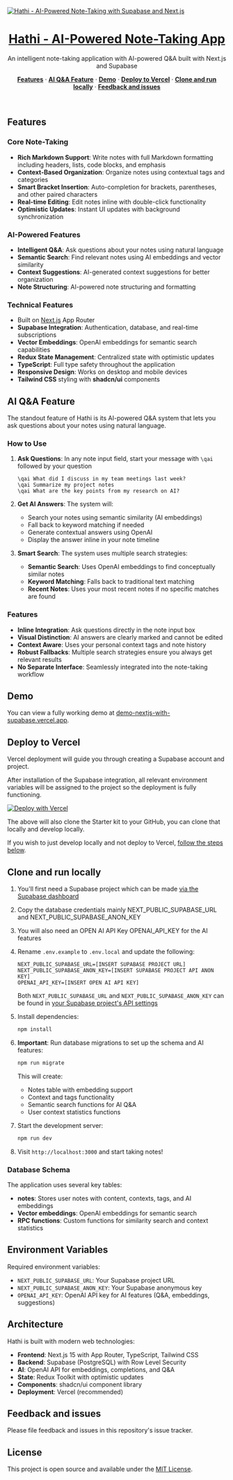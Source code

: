 <a href="https://demo-nextjs-with-supabase.vercel.app/">
  <img alt="Hathi - AI-Powered Note-Taking with Supabase and Next.js" src="https://demo-nextjs-with-supabase.vercel.app/opengraph-image.png">
  <h1 align="center">Hathi - AI-Powered Note-Taking App</h1>
</a>

<p align="center">
 An intelligent note-taking application with AI-powered Q&A built with Next.js and Supabase
</p>

<p align="center">
  <a href="#features"><strong>Features</strong></a> ·
  <a href="#ai-qa-feature"><strong>AI Q&A Feature</strong></a> ·
  <a href="#demo"><strong>Demo</strong></a> ·
  <a href="#deploy-to-vercel"><strong>Deploy to Vercel</strong></a> ·
  <a href="#clone-and-run-locally"><strong>Clone and run locally</strong></a> ·
  <a href="#feedback-and-issues"><strong>Feedback and issues</strong></a>
</p>
<br/>

## Features

### Core Note-Taking
- **Rich Markdown Support**: Write notes with full Markdown formatting including headers, lists, code blocks, and emphasis
- **Context-Based Organization**: Organize notes using contextual tags and categories
- **Smart Bracket Insertion**: Auto-completion for brackets, parentheses, and other paired characters
- **Real-time Editing**: Edit notes inline with double-click functionality
- **Optimistic Updates**: Instant UI updates with background synchronization

### AI-Powered Features
- **Intelligent Q&A**: Ask questions about your notes using natural language
- **Semantic Search**: Find relevant notes using AI embeddings and vector similarity
- **Context Suggestions**: AI-generated context suggestions for better organization
- **Note Structuring**: AI-powered note structuring and formatting

### Technical Features
- Built on [Next.js](https://nextjs.org) App Router
- **Supabase Integration**: Authentication, database, and real-time subscriptions
- **Vector Embeddings**: OpenAI embeddings for semantic search capabilities
- **Redux State Management**: Centralized state with optimistic updates
- **TypeScript**: Full type safety throughout the application
- **Responsive Design**: Works on desktop and mobile devices
- **Tailwind CSS** styling with **shadcn/ui** components

## AI Q&A Feature

The standout feature of Hathi is its AI-powered Q&A system that lets you ask questions about your notes using natural language.

### How to Use

1. **Ask Questions**: In any note input field, start your message with `\qai` followed by your question
   ```
   \qai What did I discuss in my team meetings last week?
   \qai Summarize my project notes
   \qai What are the key points from my research on AI?
   ```

2. **Get AI Answers**: The system will:
   - Search your notes using semantic similarity (AI embeddings)
   - Fall back to keyword matching if needed
   - Generate contextual answers using OpenAI
   - Display the answer inline in your note timeline

3. **Smart Search**: The system uses multiple search strategies:
   - **Semantic Search**: Uses OpenAI embeddings to find conceptually similar notes
   - **Keyword Matching**: Falls back to traditional text matching
   - **Recent Notes**: Uses your most recent notes if no specific matches are found

### Features
- **Inline Integration**: Ask questions directly in the note input box
- **Visual Distinction**: AI answers are clearly marked and cannot be edited
- **Context Aware**: Uses your personal context tags and note history
- **Robust Fallbacks**: Multiple search strategies ensure you always get relevant results
- **No Separate Interface**: Seamlessly integrated into the note-taking workflow

## Demo

You can view a fully working demo at [demo-nextjs-with-supabase.vercel.app](https://demo-nextjs-with-supabase.vercel.app/).

## Deploy to Vercel

Vercel deployment will guide you through creating a Supabase account and project.

After installation of the Supabase integration, all relevant environment variables will be assigned to the project so the deployment is fully functioning.

[![Deploy with Vercel](https://vercel.com/button)](https://vercel.com/new/clone?repository-url=https%3A%2F%2Fgithub.com%2Fvercel%2Fnext.js%2Ftree%2Fcanary%2Fexamples%2Fwith-supabase&project-name=nextjs-with-supabase&repository-name=nextjs-with-supabase&demo-title=nextjs-with-supabase&demo-description=This+starter+configures+Supabase+Auth+to+use+cookies%2C+making+the+user%27s+session+available+throughout+the+entire+Next.js+app+-+Client+Components%2C+Server+Components%2C+Route+Handlers%2C+Server+Actions+and+Middleware.&demo-url=https%3A%2F%2Fdemo-nextjs-with-supabase.vercel.app%2F&external-id=https%3A%2F%2Fgithub.com%2Fvercel%2Fnext.js%2Ftree%2Fcanary%2Fexamples%2Fwith-supabase&demo-image=https%3A%2F%2Fdemo-nextjs-with-supabase.vercel.app%2Fopengraph-image.png)

The above will also clone the Starter kit to your GitHub, you can clone that locally and develop locally.

If you wish to just develop locally and not deploy to Vercel, [follow the steps below](#clone-and-run-locally).

## Clone and run locally

1. You'll first need a Supabase project which can be made [via the Supabase dashboard](https://database.new)

2. Copy the database credentials mainly NEXT_PUBLIC_SUPABASE_URL and NEXT_PUBLIC_SUPABASE_ANON_KEY

3. You will also need an OPEN AI API Key OPENAI_API_KEY for the AI features

4. Rename `.env.example` to `.env.local` and update the following:

   ```
   NEXT_PUBLIC_SUPABASE_URL=[INSERT SUPABASE PROJECT URL]
   NEXT_PUBLIC_SUPABASE_ANON_KEY=[INSERT SUPABASE PROJECT API ANON KEY]
   OPENAI_API_KEY=[INSERT OPEN AI API KEY]
   ```

   Both `NEXT_PUBLIC_SUPABASE_URL` and `NEXT_PUBLIC_SUPABASE_ANON_KEY` can be found in [your Supabase project's API settings](https://supabase.com/dashboard/project/_?showConnect=true)

5. Install dependencies:

   ```bash
   npm install
   ```

6. **Important**: Run database migrations to set up the schema and AI features:

   ```bash
   npm run migrate
   ```

   This will create:
   - Notes table with embedding support
   - Context and tags functionality  
   - Semantic search functions for AI Q&A
   - User context statistics functions

7. Start the development server:

   ```bash
   npm run dev
   ```

8. Visit `http://localhost:3000` and start taking notes!

### Database Schema

The application uses several key tables:
- **notes**: Stores user notes with content, contexts, tags, and AI embeddings
- **Vector embeddings**: OpenAI embeddings for semantic search
- **RPC functions**: Custom functions for similarity search and context statistics

## Environment Variables

Required environment variables:
- `NEXT_PUBLIC_SUPABASE_URL`: Your Supabase project URL
- `NEXT_PUBLIC_SUPABASE_ANON_KEY`: Your Supabase anonymous key  
- `OPENAI_API_KEY`: OpenAI API key for AI features (Q&A, embeddings, suggestions)

## Architecture

Hathi is built with modern web technologies:

- **Frontend**: Next.js 15 with App Router, TypeScript, Tailwind CSS
- **Backend**: Supabase (PostgreSQL) with Row Level Security
- **AI**: OpenAI API for embeddings, completions, and Q&A
- **State**: Redux Toolkit with optimistic updates
- **Components**: shadcn/ui component library
- **Deployment**: Vercel (recommended)

## Feedback and issues

Please file feedback and issues in this repository's issue tracker.

## License

This project is open source and available under the [MIT License](LICENSE).
